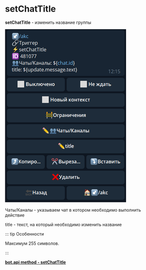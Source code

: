 # setChatTitle
**setChatTitle** - изменить название группы

![](./1.png)

Чаты/Каналы - указываем чат в котором необходимо выполнить действие

title - текст, на который необходимо изменить название


::: tip  Особенности

Максимум 255 символов.

:::

[**bot.api method - setChatTitle**](https://core.telegram.org/bots/api#setchattitle)







